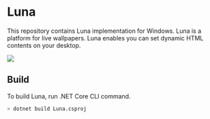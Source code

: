 # Luna

This repository contains Luna implementation for Windows. Luna is a platform for live wallpapers. Luna enables you can set dynamic HTML contents on your desktop.

![](https://github.com/milchchan/Luna/workflows/.NET/badge.svg)

## Build

To build Luna, run .NET Core CLI command.

```sh
> dotnet build Luna.csproj
```
